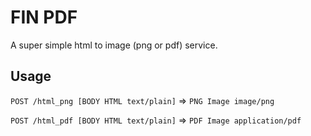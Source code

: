 # FIN PDF

A super simple html to image (png or pdf) service.

## Usage

`POST /html_png [BODY HTML text/plain]` => `PNG Image image/png`

`POST /html_pdf [BODY HTML text/plain]` => `PDF Image application/pdf`
